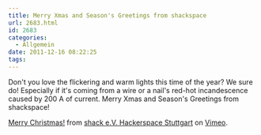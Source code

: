 ```yaml
---
title: Merry Xmas and Season's Greetings from shackspace
url: 2683.html
id: 2683
categories:
  - Allgemein
date: 2011-12-16 08:22:25
tags:
---
```


Don't you love the flickering and warm lights this time of the year?  We sure do!  Especially if it's coming from a wire or a nail's red-hot incandescence caused by 200 A of current.
Merry Xmas and Season's Greetings from shackspace!

[Merry Christmas!](http://vimeo.com/33756561) from [shack e.V. Hackerspace Stuttgart](http://vimeo.com/shackspace) on [Vimeo](http://vimeo.com).